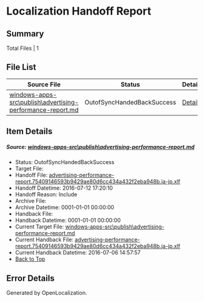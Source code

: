 # <a name='report-top'></a> Localization Handoff Report

## Summary
 Total Files | 1

## File List
 Source File | Status | Details 
 ----------- | ------ | ------- 
 [windows-apps-src\publish\advertising-performance-report.md](https://github.com/Microsoft/windows-apps/blob/6b354b1b009bf9e4f2899f7ef97ef8791712f52b/windows-apps-src/publish/advertising-performance-report.md) | OutofSyncHandedBackSuccess | [Details](#2b06e25a7e96c3645d7067dc0082da3fc942249d3597)

## Item Details
##### <a name='2b06e25a7e96c3645d7067dc0082da3fc942249d3597'></a> Source: [windows-apps-src\publish\advertising-performance-report.md](https://github.com/Microsoft/windows-apps/blob/6b354b1b009bf9e4f2899f7ef97ef8791712f52b/windows-apps-src/publish/advertising-performance-report.md)
* Status: OutofSyncHandedBackSuccess
* Target File: 
* Handoff File: [advertising-performance-report.75409146593b9429ae80d6cc434a432f2eba948b.ja-jp.xlf](https://github.com/Microsoft/WDG.handoff/blob/712f7b745fd6159afd98f20ebde14b6b9c28bc40/ol-handoff/Microsoft/windows-apps.ja-jp/master/advertising-performance-report.75409146593b9429ae80d6cc434a432f2eba948b.ja-jp.xlf)
* Handoff Datetime: 2016-07-12 17:20:10
* Handoff Reason: Include
* Archive File: 
* Archive Datetime: 0001-01-01 00:00:00
* Handback File: 
* Handback Datetime: 0001-01-01 00:00:00
* Current Target File: [windows-apps-src\publish\advertising-performance-report.md](https://github.com/Microsoft/windows-apps.ja-jp/blob/50184089ee68f46cd2f416adf3a3994777b91210/windows-apps-src/publish/advertising-performance-report.md)
* Current Handback File: [advertising-performance-report.75409146593b9429ae80d6cc434a432f2eba948b.ja-jp.xlf](https://github.com/Microsoft/WDG.handback/blob/4b30c8e256811740592ee2bde985c1f06955abde/ol-handback/Microsoft/windows-apps.ja-jp/master/advertising-performance-report.75409146593b9429ae80d6cc434a432f2eba948b.ja-jp.xlf)
* Current Handback Datetime: 2016-07-06 14:57:57
* [Back to Top](#report-top)


## Error Details

Generated by OpenLocalization.
